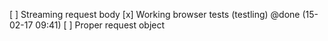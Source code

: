  [ ] Streaming request body
 [x] Working browser tests (testling) @done (15-02-17 09:41)
 [ ] Proper request object
